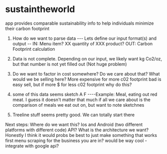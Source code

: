 # sustaintheworld
app provides comparable sustainability info to help individuals minimize their carbon footprint


1. How do we want to parse data --- Lets define our input format(s) and output -- IN: Menu item? XX quantity of XXX product? OUT: Carbon Footprint calculation
2. Data is not complete. Depending on our input, we likely want kg Co2/oz, but that number is not yet filled out (Not huge problem)
3. Do we want to factor in cost somewhere? Do we care about that? What would we be selling here? More expensive for more c02 footprint bad is easy sell, but if more $ for less c02 footprint why do this?
4. some of this data seems sketch A F ----Example: Meal, eating out red meat. I guess it doesn't matter that much if all we care about is the comparison of meals we eat out on, but want to note sketchnes

5. Treeline stuff seems pretty good. We can totally start there



Next steps:
Where do we want this? Ios and Android (two different platforms with different code)
API? What is the architecture we want? Honestly I think it would probs be best to just make something that works first
menu scraping for the business you are in? would be way cool - integrate with google api?
